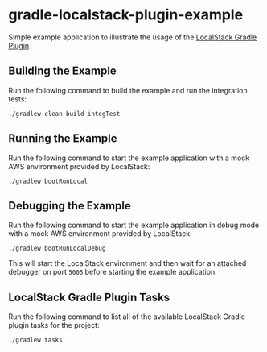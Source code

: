 # gradle-localstack-plugin-example
Simple example application to illustrate the usage of the [LocalStack Gradle Plugin](../gradle-localstack-plugin).

## Building the Example
Run the following command to build the example and run the integration tests:

    ./gradlew clean build integTest

## Running the Example
Run the following command to start the example application with a mock AWS environment provided by LocalStack:

    ./gradlew bootRunLocal

## Debugging the Example
Run the following command to start the example application in debug mode with a mock AWS environment provided by LocalStack:

    ./gradlew bootRunLocalDebug

This will start the LocalStack environment and then wait for an attached debugger on port `5005` before starting the example application.

## LocalStack Gradle Plugin Tasks
Run the following command to list all of the available LocalStack Gradle plugin tasks for the project:

    ./gradlew tasks